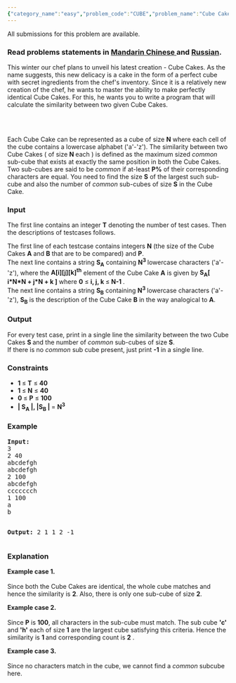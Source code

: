 ```yaml
---
{"category_name":"easy","problem_code":"CUBE","problem_name":"Cube Cakes","languages_supported":{"0":"ADA","1":"ASM","2":"BASH","3":"BF","4":"C","5":"C99 strict","6":"CAML","7":"CLOJ","8":"CLPS","9":"CPP 4.3.2","10":"CPP 4.9.2","11":"CPP14","12":"CS2","13":"D","14":"ERL","15":"FORT","16":"FS","17":"GO","18":"HASK","19":"ICK","20":"ICON","21":"JAVA","22":"JS","23":"LISP clisp","24":"LISP sbcl","25":"LUA","26":"NEM","27":"NICE","28":"NODEJS","29":"PAS fpc","30":"PAS gpc","31":"PERL","32":"PERL6","33":"PHP","34":"PIKE","35":"PRLG","36":"PYTH","37":"PYTH 3.4","38":"RUBY","39":"SCALA","40":"SCM guile","41":"SCM qobi","42":"ST","43":"TCL","44":"TEXT","45":"WSPC"},"max_timelimit":0.5,"source_sizelimit":50000,"problem_author":"viv001","problem_tester":"gerald","date_added":"1-10-2013","tags":{"0":"dec13","1":"easy","2":"viv001"},"editorial_url":"http://discuss.codechef.com/problems/CUBE","time":{"view_start_date":1387186200,"submit_start_date":1387186200,"visible_start_date":1387186200,"end_date":1735669800},"layout":"problem"}
---
```

<span class="solution-visible-txt">All submissions for this problem are available.</span><h3> Read problems statements in <a target="_blank" href="http://www.codechef.com/download/translated/DEC13/mandarin/CUBE.pdf">Mandarin Chinese </a> and <a target="_blank" href="http://www.codechef.com/download/translated/DEC13/russian/CUBE.pdf">Russian</a>.</h3>
<p>This winter our chef plans to unveil his latest creation - Cube Cakes. As the name suggests, this new delicacy is a cake in the form of a perfect cube with secret ingredients from the chef's inventory. Since it is a relatively new creation of the chef, he wants to master the ability to make perfectly identical Cube Cakes. For this, he wants you to write a program that will calculate the similarity between two given Cube Cakes. </p>
<p> <br/></br/></p>
<p> Each Cube Cake can be represented as a cube of size <b>N</b> where each cell of the cube contains a lowercase alphabet ('a'-'z').  The similarity between two Cube Cakes ( of size <b> N </b>  each ) is defined as the maximum sized <i>common</i> sub-cube that exists at exactly the same position in both the Cube Cakes. Two sub-cubes are said to be <i>common</i> if at-least <b>P%</b> of their corresponding characters are equal. You need to find the size <b>S</b> of the largest such sub-cube and also the number of <i>common</i> sub-cubes of size <b>S</b> in the Cube Cake.</p>
<h3>Input</h3>
<p> The first line contains an integer <b>T</b> denoting the number of test cases. Then the descriptions of testcases follows. </p>
<p> The first line of each testcase contains integers <b>N</b> (the size of the Cube Cakes <b>A</b> and <b>B</b> that are to be compared) and <b> P</b>.<br />
The next line contains a string <b>S<sub>A</sub></b> containing <b> N<sup>3</sup> </b> lowercase characters ('a'-'z'), where the <b> A[i][j][k]<sup>th</sup></b> element of the Cube Cake <b>A</b> is given by <b>S<sub>A</sub>[ i*N*N + j*N + k ]</b> where <b>0</b> ≤ <b> i, j, k </b>  ≤ <b> N-1 </b>.<br />
The next line contains a string <b>S<sub>B</sub></b> containing <b> N<sup>3</sup> </b> lowercase characters ('a'-'z'), <b>S<sub>B</sub></b> is the description of the Cube Cake <b>B</b> in the way analogical to <b>A</b>.
</p>
<h3>Output</h3>
<p> For every test case, print in a single line the similarity between the two Cube Cakes <b> S </b> and the number of <i>common</i> sub-cubes of size <b>S</b>.<br />
If there is no <i>common</i> sub cube present, just print <b>-1</b> in a single line.</p>
<h3>Constraints</h3>
<ul>
<li><b> 1 </b> ≤ <b>T</b> ≤ <b> 40</b></li>
<li><b> 1 </b> ≤ <b>N</b> ≤ <b> 40</b></li>
<li><b> 0 </b> ≤ <b>P</b> ≤ <b> 100</b></li>
<li><b> | S<sub>A</sub> |, |S<sub>B</sub> |  </b> = <b> N<sup>3</sup></b></li>
</ul>
<h3>Example</h3>
<pre><b>Input:</b>
3
2 40
abcdefgh
abcdefgh
2 100
abcdefgh
ccccccch
1 100
a
b

<b>Output:</b>
2 1
1 2
-1
</pre><h3>Explanation</h3>
<p><b>Example case 1.</b><br/><br />
Since both the Cube Cakes are identical, the whole cube matches and hence the similarity is <b>2</b>. Also, there is only one sub-cube of size <b>2</b>.
 </br/></p>
<p><b>Example case 2.</b><br/><br />
Since <b>P</b> is <b>100</b>, all characters in the sub-cube must match. The sub cube <b>'c'</b> and <b>'h'</b> each of size <b>1</b> are the largest cube satisfying this criteria. Hence the similarity is <b> 1 </b> and corresponding count is <b>2</b> .</br/></p>
<p><b>Example case 3.</b><br/><br />
Since no  characters match in the cube, we cannot find a <i>common</i> subcube here. </br/></p>
